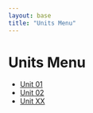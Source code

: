 ```yaml
---
layout: base
title: "Units Menu"
---
```


# Units Menu

- <a href="#" data-unit="unit01">Unit 01</a>
- <a href="#" data-unit="unit02">Unit 02</a>
- <a href="#" data-unit="unitXX">Unit XX</a>

